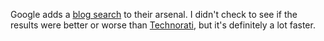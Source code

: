 ---
layout: post
wordpress_id: 22
wordpress_url: http://noesbueno.com/tidbits/?p=22
date: '2005-09-14 17:08:38 -0500'
date_gmt: '2005-09-14 22:08:38 -0500'
body: |
  <p>Google adds a <a href="http://blogsearch.google.com/">blog search</a> to their arsenal.  I didn't check to see if the results were better or worse than <a href="http://www.technorati.com/">Technorati</a>, but it's definitely a lot faster.</p>
---